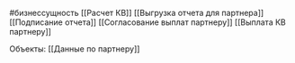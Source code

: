 #бизнессущность 
[[Расчет КВ]]
[[Выгрузка отчета для партнера]]
[[Подписание отчета]]
[[Согласование выплат партнеру]]
[[Выплата КВ партнеру]]

Объекты:
[[Данные по партнеру]]
